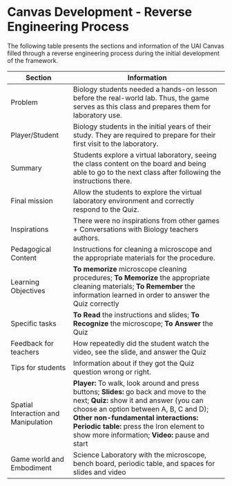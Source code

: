 # Canvas Development - Reverse Engineering Process
The following table presents the sections and information of the UAI Canvas filled through a reverse engineering process during the initial development of the framework.

| Section | Information |
| ------- | ----------- |
|Problem|Biology students needed a hands-on lesson before the real-world lab. Thus, the game serves as this class and prepares them for laboratory use.|
|Player/Student|Biology students in the initial years of their study. They are required to prepare for their first visit to the laboratory.|
|Summary|Students explore a virtual laboratory, seeing the class content on the board and being able to go to the next class after following the instructions there.|
|Final mission|Allow the students to explore the virtual laboratory environment and correctly respond to the Quiz.|
|Inspirations|There were no inspirations from other games + Conversations with Biology teachers authors.|
|Pedagogical Content|Instructions for cleaning a microscope and the appropriate materials for the procedure.|
|Learning Objectives|**To memorize** microscope cleaning procedures; **To Memorize** the appropriate cleaning materials; **To Remember** the information learned in order to answer the Quiz correctly|
|Specific tasks|**To Read** the instructions and slides; **To Recognize** the microscope; **To Answer** the Quiz|
|Feedback for teachers|How repeatedly did the student watch the video, see the slide, and answer the Quiz |
|Tips for students|Information about if they got the Quiz question wrong or right.|
|Spatial Interaction and Manipulation|**Player:** To walk, look around and press buttons; **Slides:** go back and move to the next; **Quiz:** show it and answer (you can choose an option between A, B, C and D); **Other non-fundamental interactions: Periodic table:** press the Iron element to show more information; **Video:** pause and start|
|Game world and Embodiment|Science Laboratory with the microscope, bench board, periodic table, and spaces for slides and video|
